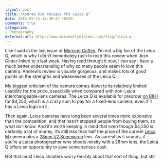 ```yaml
---
layout: post
title: "Andrew Kim reviews the Leica Q"
date: 2015-09-15 18:30:27 +0200
comments: true
categories: 
- Photography
external-url: http://www.minimallyminimal.com/blog/leica-q
---
```


Like I said in the last issue of [Morning Coffee](/2015/09/12/morning-coffee-issue-number-14/), I’m not a big fan of the Leica Q, which is why I didn’t immediately rush to read this review when Josh Ginter linked to it [last week](http://thenewsprint.co/2015/09/10/andrew-kims-leica-q-review/). Having read through it now, I can say I have a much better understanding of why so many people seem to love this camera. Andrew’s review is visually gorgeous, and makes lots of good points on the strengths and weaknesses of the Leica Q. 

My biggest criticism of the camera comes down to its relatively limited usability for the price, especially when compared with non-Leica interchangeable-lens cameras. The Leica Q is available for preorder [on B&H](http://www.bhphotovideo.com/c/product/1160027-REG/leica_19000_q_typ_116_digital.html) for $4,250, which is a crazy sum to pay for a fixed-lens camera, even if it has a Leica logo on it.

Then again, Leica cameras have long been several times more expensive than the competition, and that hasn’t stopped people from buying them, so what do I know. And it’s worth keeping in mind that even though $4,250 is certainly a lot of money, it’s still less than half the price of the current [Leica M](http://www.amazon.com/gp/product/B009FQSXYA/ref=as_li_tl?ie=UTF8&camp=1789&creative=390957&creativeASIN=B009FQSXYA&linkCode=as2&tag=analogsens-20&linkId=LDOM2FCLM2IJJOFD) camera plus a [28mm f/2 Summicron](http://www.amazon.com/gp/product/B000U9IQPC/ref=as_li_tl?ie=UTF8&camp=1789&creative=390957&creativeASIN=B000U9IQPC&linkCode=as2&tag=analogsens-20&linkId=GYLJD62RGY6ZWMPU) lens. As surreal as it sounds, if you’re a Leica photographer who shoots mostly with a 28mm lens, the Leica Q offers an opportunity to save some serious cash.

Not that most Leica shooters worry terribly about that sort of thing, but still.